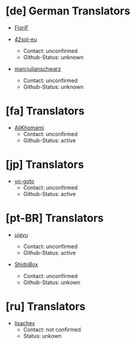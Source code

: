 
# [de] German Translators

- [FloriF]()

- [42sol-eu](https://github.com/42sol-eu)
	- Contact: unconfirmed
	- Github-Status: unknown

- [marcjulianschwarz](https://github.com/marcjulianschwarz)
	- Contact: unconfirmed
	- Github-Status: unknown


# [fa] Translators

- [AliKhomami](https://github.com/AliKhomami)
	- Contact: unconfirmed
	- Github-Status: active

# [jp] Translators

- [yo-goto](https://github.com/yo-goto)
	- Contact: unconfirmed
	- Github-Status: active

# [pt-BR] Translators

- [ujayu](https://github.com/ujayu)
	- Contact: unconfirmed
	- Github-Status: active

- [ShidoBox](https://github.com/ShidoBox)
	- Contact: unconfirmed
	- Github-Status: unkown

# [ru] Translators 

- [lisachev](https://github.com/lisachev)
	- Contact: not confirmed
	- Status: unkown